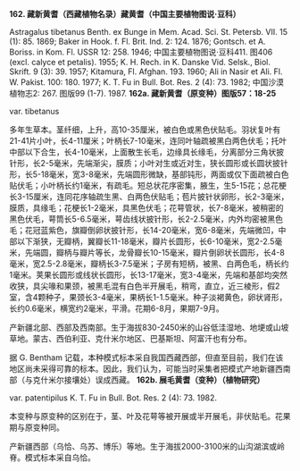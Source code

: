**162. 藏新黄耆（西藏植物名录）藏黄耆（中国主要植物图说·豆科）**

Astragalus tibetanus Benth. ex Bunge in Mem. Acad. Sci. St. Petersb. VII. 15 (1): 85. 1869; Baker in Hook. f. Fl. Brit. Ind. 2: 124. 1876; Gontsch. et A. Boriss. in Kom. Fl. USSR 12: 258. 1946; 中国主要植物图说·豆科411. 图406 (excl. calyce et petalis). 1955; K. H. Rech. in K. Danske Vid. Selsk., Biol. Skrift. 9 (3): 39. 1957; Kitamura, Fl. Afghan. 193. 1960; Ali in Nasir et Ali. Fl. W. Pakist. 100: 180. 1977; K. T. Fu in Bull. Bot. Res. 2 (4): 73. 1982; 中国沙漠植物志2: 267. 图版99 (1-7). 1987.
**162a. 藏新黄耆（原变种）图版57：18-25**

var. tibetanus

多年生草本。茎纤细，上升，高10-35厘米，被白色或黑色伏贴毛。羽状复叶有21-41片小叶，长4-11厘米；叶柄长7-10毫米，连同叶轴疏被黑白两色伏毛；托叶中部以下合生，长4-10毫米，上面散生长毛，边缘具长缘毛，分离部分三角状披针形，长2-5毫米，先端渐尖，膜质；小叶对生或近对生，狭长圆形或长圆状披针形，长5-18毫米，宽3-8毫米，先端圆形微缺，基部钝形，两面或仅下面疏被白色贴伏毛；小叶柄长约1毫米，有疏毛。短总状花序密集，腋生，生5-15花；总花梗长3-15厘米，连同花序轴疏生黑、白两色伏贴毛；苞片披针状卵形，长2-3毫米，膜质，具缘毛；花梗长1-2毫米，具黑色伏毛；花萼管状，长7-8毫米，被稍密的黑色伏毛，萼筒长5-6.5毫米，萼齿线状披针形，长2-2.5毫米，内外均密被黑色毛；花冠蓝紫色，旗瓣倒卵状披针形，长14-20毫米，宽6-8毫米，先端微凹，中部以下渐狭，无瓣柄，翼瓣长11-18毫米，瓣片长圆形，长6-10毫米，宽2-2.5毫米，先端圆，瓣柄与瓣片等长，龙骨瓣长10-15毫米，瓣片倒卵状长圆形，长4-8毫米，宽2.5-2.8毫米，瓣柄长3-7.5毫米；子房有短柄，被黑、白两色毛，柄长约1毫米。荚果长圆形或线状长圆形，长13-17毫米，宽3-4毫米，先端和基部均突然收狭，具尖喙和果颈，被黑毛混有白色半开展毛，稍弯，直立，近三棱形，假2室，含4颗种子，果颈长3-4毫米，果柄长1-1.5毫米。种子淡褐黄色，卵状肾形，长约0.6毫米，横宽约2毫米，平滑。花期6-8月，果期7-9月。

产新疆北部、西部及西南部。生于海拔830-2450米的山谷低洼湿地、地埂或山坡草地。蒙古、西伯利亚、克什米尔地区、巴基斯坦、阿富汗也有分布。

据 G. Bentham 记载，本种模式标本采自我国西藏西部，但直至目前，我们在该地区尚未采得可靠的标本。因此，我们认为，可能当时采集者把模式产地新疆西南部（与克什米尔接壤处）误成西藏。
**162b. 展毛黄耆（变种）（植物研究）**

var. patentipilus K. T. Fu in Bull. Bot. Res. 2 (4): 73. 1982.

本变种与原变种的区别在于，茎、叶及花萼等被开展或半开展毛，非伏贴毛。花果期与原变种同。

产新疆西部（乌恰、乌苏、博乐）等地。生于海拔2000-3100米的山沟湖滨或岭脊。模式标本采自乌恰。
